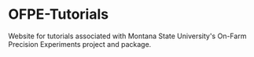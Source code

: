 # OFPE-Tutorials
Website for tutorials associated with Montana State University's On-Farm Precision Experiments project and package.
